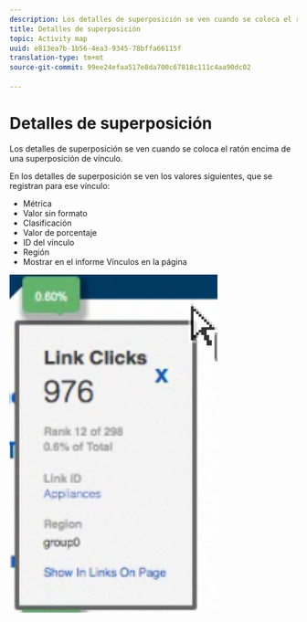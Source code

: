 ```yaml
---
description: Los detalles de superposición se ven cuando se coloca el ratón encima de una superposición de vínculo.
title: Detalles de superposición
topic: Activity map
uuid: e813ea7b-1b56-4ea3-9345-78bffa66115f
translation-type: tm+mt
source-git-commit: 99ee24efaa517e8da700c67818c111c4aa90dc02

---
```



# Detalles de superposición

Los detalles de superposición se ven cuando se coloca el ratón encima de una superposición de vínculo.

En los detalles de superposición se ven los valores siguientes, que se registran para ese vínculo:

* Métrica
* Valor sin formato
* Clasificación
* Valor de porcentaje
* ID del vínculo
* Región
* Mostrar en el informe Vínculos en la página

![](assets/overlay_details.png)

